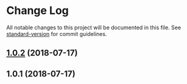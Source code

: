 # Change Log

All notable changes to this project will be documented in this file. See [standard-version](https://github.com/conventional-changelog/standard-version) for commit guidelines.

<a name="1.0.2"></a>
## [1.0.2](https://github.com/OviOvocny/zen-bridge/compare/v1.0.1...v1.0.2) (2018-07-17)



<a name="1.0.1"></a>
## 1.0.1 (2018-07-17)

